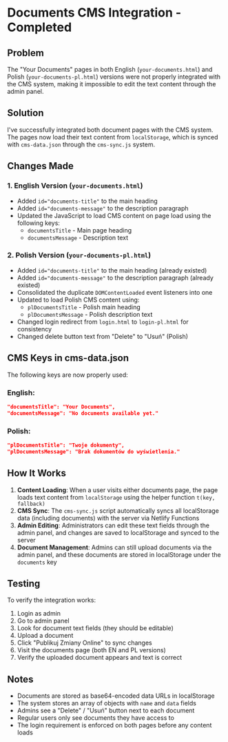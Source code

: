 # Documents CMS Integration - Completed

## Problem
The "Your Documents" pages in both English (`your-documents.html`) and Polish (`your-documents-pl.html`) versions were not properly integrated with the CMS system, making it impossible to edit the text content through the admin panel.

## Solution
I've successfully integrated both document pages with the CMS system. The pages now load their text content from `localStorage`, which is synced with `cms-data.json` through the `cms-sync.js` system.

## Changes Made

### 1. English Version (`your-documents.html`)
- Added `id="documents-title"` to the main heading
- Added `id="documents-message"` to the description paragraph
- Updated the JavaScript to load CMS content on page load using the following keys:
  - `documentsTitle` - Main page heading
  - `documentsMessage` - Description text

### 2. Polish Version (`your-documents-pl.html`)
- Added `id="documents-title"` to the main heading (already existed)
- Added `id="documents-message"` to the description paragraph (already existed)
- Consolidated the duplicate `DOMContentLoaded` event listeners into one
- Updated to load Polish CMS content using:
  - `plDocumentsTitle` - Polish main heading
  - `plDocumentsMessage` - Polish description text
- Changed login redirect from `login.html` to `login-pl.html` for consistency
- Changed delete button text from "Delete" to "Usuń" (Polish)

## CMS Keys in cms-data.json

The following keys are now properly used:

### English:
```json
"documentsTitle": "Your Documents",
"documentsMessage": "No documents available yet."
```

### Polish:
```json
"plDocumentsTitle": "Twoje dokumenty",
"plDocumentsMessage": "Brak dokumentów do wyświetlenia."
```

## How It Works

1. **Content Loading**: When a user visits either documents page, the page loads text content from `localStorage` using the helper function `t(key, fallback)`
2. **CMS Sync**: The `cms-sync.js` script automatically syncs all localStorage data (including documents) with the server via Netlify Functions
3. **Admin Editing**: Administrators can edit these text fields through the admin panel, and changes are saved to localStorage and synced to the server
4. **Document Management**: Admins can still upload documents via the admin panel, and these documents are stored in localStorage under the `documents` key

## Testing

To verify the integration works:

1. Login as admin
2. Go to admin panel
3. Look for document text fields (they should be editable)
4. Upload a document
5. Click "Publikuj Zmiany Online" to sync changes
6. Visit the documents page (both EN and PL versions)
7. Verify the uploaded document appears and text is correct

## Notes

- Documents are stored as base64-encoded data URLs in localStorage
- The system stores an array of objects with `name` and `data` fields
- Admins see a "Delete" / "Usuń" button next to each document
- Regular users only see documents they have access to
- The login requirement is enforced on both pages before any content loads
